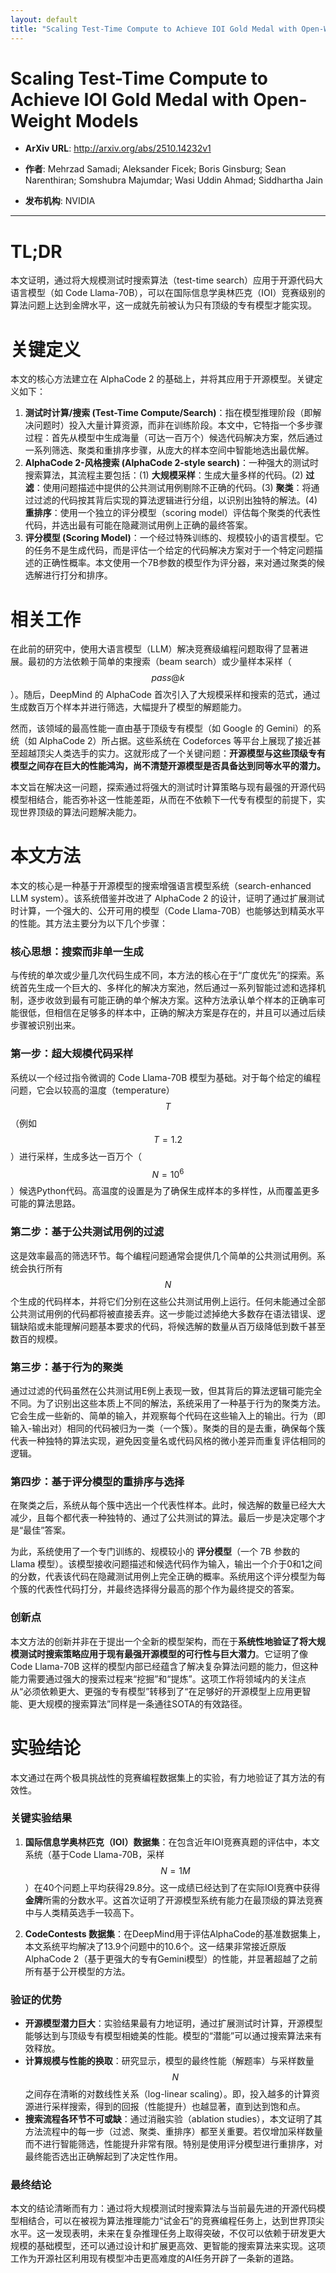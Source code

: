 ```yaml
---
layout: default
title: "Scaling Test-Time Compute to Achieve IOI Gold Medal with Open-Weight Models"
---
```


# Scaling Test-Time Compute to Achieve IOI Gold Medal with Open-Weight Models

- **ArXiv URL**: http://arxiv.org/abs/2510.14232v1

- **作者**: Mehrzad Samadi; Aleksander Ficek; Boris Ginsburg; Sean Narenthiran; Somshubra Majumdar; Wasi Uddin Ahmad; Siddhartha Jain

- **发布机构**: NVIDIA

---

# TL;DR
本文证明，通过将大规模测试时搜索算法（test-time search）应用于开源代码大语言模型（如 Code Llama-70B），可以在国际信息学奥林匹克（IOI）竞赛级别的算法问题上达到金牌水平，这一成就先前被认为只有顶级的专有模型才能实现。

# 关键定义
本文的核心方法建立在 AlphaCode 2 的基础上，并将其应用于开源模型。关键定义如下：

1.  **测试时计算/搜索 (Test-Time Compute/Search)**：指在模型推理阶段（即解决问题时）投入大量计算资源，而非在训练阶段。本文中，它特指一个多步骤过程：首先从模型中生成海量（可达一百万个）候选代码解决方案，然后通过一系列筛选、聚类和重排序步骤，从庞大的样本空间中智能地选出最优解。
2.  **AlphaCode 2-风格搜索 (AlphaCode 2-style search)**：一种强大的测试时搜索算法，其流程主要包括：(1) **大规模采样**：生成大量多样的代码。(2) **过滤**：使用问题描述中提供的公共测试用例剔除不正确的代码。(3) **聚类**：将通过过滤的代码按其背后实现的算法逻辑进行分组，以识别出独特的解法。(4) **重排序**：使用一个独立的评分模型（scoring model）评估每个聚类的代表性代码，并选出最有可能在隐藏测试用例上正确的最终答案。
3.  **评分模型 (Scoring Model)**：一个经过特殊训练的、规模较小的语言模型。它的任务不是生成代码，而是评估一个给定的代码解决方案对于一个特定问题描述的正确性概率。本文使用一个7B参数的模型作为评分器，来对通过聚类的候选解进行打分和排序。

# 相关工作
在此前的研究中，使用大语言模型（LLM）解决竞赛级编程问题取得了显著进展。最初的方法依赖于简单的束搜索（beam search）或少量样本采样（$$pass@k$$）。随后，DeepMind 的 AlphaCode 首次引入了大规模采样和搜索的范式，通过生成数百万个样本并进行筛选，大幅提升了模型的解题能力。

然而，该领域的最高性能一直由基于顶级专有模型（如 Google 的 Gemini）的系统（如 AlphaCode 2）所占据。这些系统在 Codeforces 等平台上展现了接近甚至超越顶尖人类选手的实力。这就形成了一个关键问题：**开源模型与这些顶级专有模型之间存在巨大的性能鸿沟，尚不清楚开源模型是否具备达到同等水平的潜力。**

本文旨在解决这一问题，探索通过将强大的测试时计算策略与现有最强的开源代码模型相结合，能否弥补这一性能差距，从而在不依赖下一代专有模型的前提下，实现世界顶级的算法问题解决能力。

# 本文方法
本文的核心是一种基于开源模型的搜索增强语言模型系统（search-enhanced LLM system）。该系统借鉴并改进了 AlphaCode 2 的设计，证明了通过扩展测试时计算，一个强大的、公开可用的模型（Code Llama-70B）也能够达到精英水平的性能。其方法主要分为以下几个步骤：

### 核心思想：搜索而非单一生成
与传统的单次或少量几次代码生成不同，本方法的核心在于“广度优先”的探索。系统首先生成一个巨大的、多样化的解决方案池，然后通过一系列智能过滤和选择机制，逐步收敛到最有可能正确的单个解决方案。这种方法承认单个样本的正确率可能很低，但相信在足够多的样本中，正确的解决方案是存在的，并且可以通过后续步骤被识别出来。

### 第一步：超大规模代码采样
系统以一个经过指令微调的 Code Llama-70B 模型为基础。对于每个给定的编程问题，它会以较高的温度（temperature）$$T$$（例如 $$T=1.2$$）进行采样，生成多达一百万个（$$N = 10^6$$）候选Python代码。高温度的设置是为了确保生成样本的多样性，从而覆盖更多可能的算法思路。

### 第二步：基于公共测试用例的过滤
这是效率最高的筛选环节。每个编程问题通常会提供几个简单的公共测试用例。系统会执行所有 $$N$$ 个生成的代码样本，并将它们分别在这些公共测试用例上运行。任何未能通过全部公共测试用例的代码都将被直接丢弃。这一步能过滤掉绝大多数存在语法错误、逻辑缺陷或未能理解问题基本要求的代码，将候选解的数量从百万级降低到数千甚至数百的规模。

### 第三步：基于行为的聚类
通过过滤的代码虽然在公共测试用E例上表现一致，但其背后的算法逻辑可能完全不同。为了识别出这些本质上不同的解法，系统采用了一种基于行为的聚类方法。它会生成一些新的、简单的输入，并观察每个代码在这些输入上的输出。行为（即输入-输出对）相同的代码被归为一类（一个簇）。聚类的目的是去重，确保每个簇代表一种独特的算法实现，避免因变量名或代码风格的微小差异而重复评估相同的逻辑。

### 第四步：基于评分模型的重排序与选择
在聚类之后，系统从每个簇中选出一个代表性样本。此时，候选解的数量已经大大减少，且每个都代表一种独特的、通过了公共测试的算法。最后一步是决定哪个才是“最佳”答案。

为此，系统使用了一个专门训练的、规模较小的 **评分模型**（一个 7B 参数的 Llama 模型）。该模型接收问题描述和候选代码作为输入，输出一个介于0和1之间的分数，代表该代码在隐藏测试用例上完全正确的概率。系统用这个评分模型为每个簇的代表性代码打分，并最终选择得分最高的那个作为最终提交的答案。

### 创新点
本文方法的创新并非在于提出一个全新的模型架构，而在于**系统性地验证了将大规模测试时搜索策略应用于现有最强开源模型的可行性与巨大潜力**。它证明了像 Code Llama-70B 这样的模型内部已经蕴含了解决复杂算法问题的能力，但这种能力需要通过强大的搜索过程来“挖掘”和“提炼”。这项工作将领域内的关注点从“必须依赖更大、更强的专有模型”转移到了“在足够好的开源模型上应用更智能、更大规模的搜索算法”同样是一条通往SOTA的有效路径。

# 实验结论
本文通过在两个极具挑战性的竞赛编程数据集上的实验，有力地验证了其方法的有效性。

### 关键实验结果
1.  **国际信息学奥林匹克（IOI）数据集**：在包含近年IOI竞赛真题的评估中，本文系统（基于Code Llama-70B，采样$$N=1M$$）在40个问题上平均获得29.8分。这一成绩已经达到了在实际IOI竞赛中获得**金牌**所需的分数水平。这首次证明了开源模型系统有能力在最顶级的算法竞赛中与人类精英选手一较高下。

2.  **CodeContests 数据集**：在DeepMind用于评估AlphaCode的基准数据集上，本文系统平均解决了13.9个问题中的10.6个。这一结果非常接近原版AlphaCode 2（基于更强大的专有Gemini模型）的性能，并显著超越了之前所有基于公开模型的方法。

### 验证的优势
*   **开源模型潜力巨大**：实验结果最有力地证明，通过扩展测试时计算，开源模型能够达到与顶级专有模型相媲美的性能。模型的“潜能”可以通过搜索算法来有效释放。
*   **计算规模与性能的换取**：研究显示，模型的最终性能（解题率）与采样数量 $$N$$ 之间存在清晰的对数线性关系（log-linear scaling）。即，投入越多的计算资源进行采样搜索，得到的回报（性能提升）也越显著，直到达到饱和点。
*   **搜索流程各环节不可或缺**：通过消融实验（ablation studies），本文证明了其方法流程中的每一步（过滤、聚类、重排序）都至关重要。若仅增加采样数量而不进行智能筛选，性能提升非常有限。特别是使用评分模型进行重排序，对最终能否选出正确解起到了决定性作用。

### 最终结论
本文的结论清晰而有力：通过将大规模测试时搜索算法与当前最先进的开源代码模型相结合，可以在被视为算法推理能力“试金石”的竞赛编程任务上，达到世界顶尖水平。这一发现表明，未来在复杂推理任务上取得突破，不仅可以依赖于研发更大规模的基础模型，还可以通过设计和扩展更高效、更智能的搜索算法来实现。这项工作为开源社区利用现有模型冲击更高难度的AI任务开辟了一条新的道路。